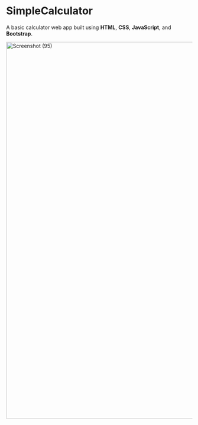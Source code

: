 # SimpleCalculator

A basic calculator web app built using **HTML**, **CSS**, **JavaScript**, and **Bootstrap**.

<img width="1920" height="1017" alt="Screenshot (95)" src="https://github.com/user-attachments/assets/794b4db6-6755-4918-a916-241b538c2b6d" />
